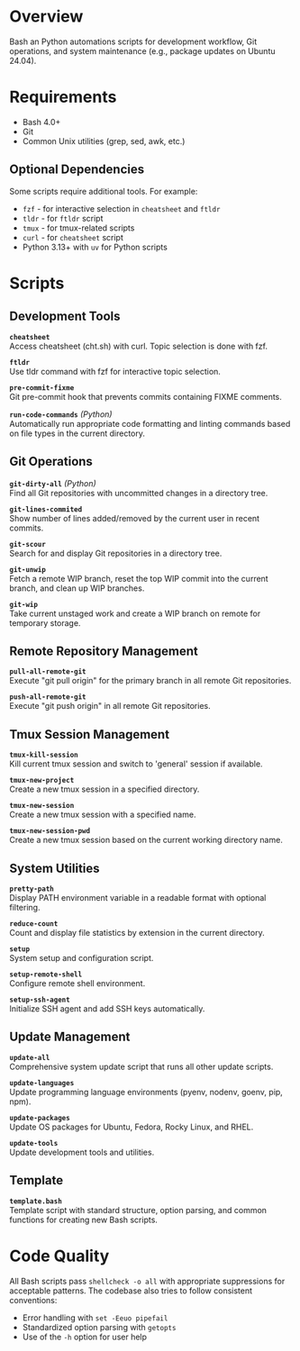 # Overview

Bash an Python automations scripts for development workflow, Git operations, and
system maintenance (e.g., package updates on Ubuntu 24.04).

# Requirements

- Bash 4.0+
- Git
- Common Unix utilities (grep, sed, awk, etc.)

## Optional Dependencies

Some scripts require additional tools. For example:
- `fzf` - for interactive selection in `cheatsheet` and `ftldr`
- `tldr` - for `ftldr` script
- `tmux` - for tmux-related scripts
- `curl` - for `cheatsheet` script
- Python 3.13+ with `uv` for Python scripts

# Scripts

## Development Tools

**`cheatsheet`**  
Access cheatsheet (cht.sh) with curl. Topic selection is done with fzf.

**`ftldr`**  
Use tldr command with fzf for interactive topic selection.

**`pre-commit-fixme`**  
Git pre-commit hook that prevents commits containing FIXME comments.

**`run-code-commands`** *(Python)*  
Automatically run appropriate code formatting and linting commands based on file
types in the current directory.

## Git Operations

**`git-dirty-all`** *(Python)*  
Find all Git repositories with uncommitted changes in a directory tree.

**`git-lines-commited`**  
Show number of lines added/removed by the current user in recent commits.

**`git-scour`**  
Search for and display Git repositories in a directory tree.

**`git-unwip`**  
Fetch a remote WIP branch, reset the top WIP commit into the current branch, and
clean up WIP branches.

**`git-wip`**  
Take current unstaged work and create a WIP branch on remote for temporary
storage.

## Remote Repository Management

**`pull-all-remote-git`**  
Execute "git pull origin" for the primary branch in all remote Git repositories.

**`push-all-remote-git`**  
Execute "git push origin" in all remote Git repositories.

## Tmux Session Management

**`tmux-kill-session`**  
Kill current tmux session and switch to 'general' session if available.

**`tmux-new-project`**  
Create a new tmux session in a specified directory.

**`tmux-new-session`**  
Create a new tmux session with a specified name.

**`tmux-new-session-pwd`**  
Create a new tmux session based on the current working directory name.

## System Utilities

**`pretty-path`**  
Display PATH environment variable in a readable format with optional filtering.

**`reduce-count`**  
Count and display file statistics by extension in the current directory.

**`setup`**  
System setup and configuration script.

**`setup-remote-shell`**  
Configure remote shell environment.

**`setup-ssh-agent`**  
Initialize SSH agent and add SSH keys automatically.

## Update Management

**`update-all`**  
Comprehensive system update script that runs all other update scripts.

**`update-languages`**  
Update programming language environments (pyenv, nodenv, goenv, pip, npm).

**`update-packages`**  
Update OS packages for Ubuntu, Fedora, Rocky Linux, and RHEL.

**`update-tools`**  
Update development tools and utilities.

## Template

**`template.bash`**  
Template script with standard structure, option parsing, and common functions
for creating new Bash scripts.

# Code Quality

All Bash scripts pass `shellcheck -o all` with appropriate suppressions for
acceptable patterns. The codebase also tries to follow consistent conventions:
- Error handling with `set -Eeuo pipefail`
- Standardized option parsing with `getopts`
- Use of the `-h` option for user help
